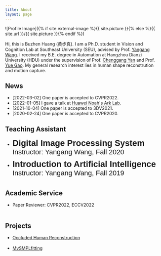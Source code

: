 ```yaml
---
title: About
layout: page
---
```

![Profile Image]({% if site.external-image %}{{ site.picture }}{% else %}{{ site.url }}/{{ site.picture }}{% endif %})

<p>Hi, this is Buzhen Huang (黄步真). I am a Ph.D. student in Vision and Cognition Lab at Southeast University (SEU), advised by Prof. <a href="https://www.yangangwang.com/">Yangang Wang</a>. 
I received my B.E. degree in Automation at Hangzhou Dianzi University (HDU) under the supervision of Prof. <a href="http://auto.hdu.edu.cn/2019/0621/c3803a96028/page.htm">Chenggang Yan</a> and Prof. <a href="http://www.gaoyue.org/cn/people/gaoyue_index.html">Yue Gao</a>. 
My general research interest lies in human shape reconstrution and motion capture.</p>

<h2>News</h2>

<ul>
	<li>[2022-03-02]  One paper is accepted to CVPR2022.</li>
	<li>[2022-01-05]  I gave a talk at <a href="https://www.noahlab.com.hk/#/home">Huawei Noah's Ark Lab</a>.</li>
    <li>[2021-10-04]  One paper is accepted to 3DV2021.</li>
    <li>[2020-02-24]  One paper is accepted to CVPR2020.</li>
</ul>

<h2>Teaching Assistant</h2>

<ul>
    <li>
	<span style="display:inline-block;font-size:1.7rem;font-family:Arial;font-weight:bold;">Digital Image Processing System</span><br>
	<span style="display:inline-block;font-size:1.4rem;font-family:Arial;padding-bottom:0.6rem">Instructor: Yangang Wang, Fall 2020</span>
	</li>
    <li>
	<span style="display:inline-block;font-size:1.7rem;font-family:Arial;font-weight:bold;">Introduction to Artificial Intelligence</span><br>
	<span style="display:inline-block;font-size:1.4rem;font-family:Arial;padding-bottom:0.6rem">Instructor: Yangang Wang, Fall 2019</span>
	</li>
</ul>

<h2>Academic Service</h2>

<ul>
	<li>Paper Reviewer: CVPR2022, ECCV2022</li><br>
</ul>


<h2>Projects</h2>

<ul>
	<li><a href="http://yangangwang.com/papers/ZHANG-OOH-2020-03.html">Occluded Human Reconstruction</a></li><br>
	<li><a href="https://github.com/boycehbz/MvSMPLfitting">MvSMPLfitting</a></li>
</ul>

